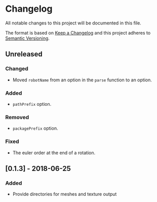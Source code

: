 # Changelog
All notable changes to this project will be documented in this file.

The format is based on [Keep a Changelog](http://keepachangelog.com/en/1.0.0/)
and this project adheres to [Semantic Versioning](http://semver.org/spec/v2.0.0.html).

## Unreleased
### Changed
- Moved `robotName` from an option in the `parse` function to an option.

### Added
- `pathPrefix` option.

### Removed
- `packagePrefix` option.

### Fixed
- The euler order at the end of a rotation.

## [0.1.3] - 2018-06-25
### Added
- Provide directories for meshes and texture output

